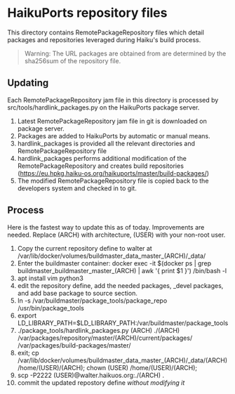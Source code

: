 HaikuPorts repository files
==========================

This directory contains RemotePackageRepository files
which detail packages and repositories leveraged during
Haiku's build process.

> Warning: The URL packages are obtained from
> are determined by the sha256sum of the repository
> file.

Updating
-------

Each RemotePackageRepository jam file in this directory
is processed by src/tools/hardlink_packages.py on the
HaikuPorts package server.

1) Latest RemotePackageRepository jam file in git is downloaded on package server.
2) Packages are added to HaikuPorts by automatic or manual means.
3) hardlink_packages is provided all the relevant directories and RemotePackageRepository file
4) hardlink_packages performs additional modification of the RemotePackageRepository and creates
   build repositories (https://eu.hpkg.haiku-os.org/haikuports/master/build-packages/)
5) The modified RemotePackageRepository file is copied back to the developers system and checked in to git.


Process
-------

Here is the fastest way to update this as of today.
Improvements are needed. Replace (ARCH) with architecture, (USER) with your non-root user.

1) Copy the current repository define to walter at /var/lib/docker/volumes/buildmaster_data_master_(ARCH)/_data/
2) Enter the buildmaster container:
   docker exec -it $(docker ps | grep buildmaster_buildmaster_master_(ARCH) | awk '{ print $1 }') /bin/bash -l
3) apt install vim python3
4) edit the repository define, add the needed packages, _devel packages, and add base package to source section.
5) ln -s /var/buildmaster/package_tools/package_repo /usr/bin/package_tools
6) export LD_LIBRARY_PATH=$LD_LIBRARY_PATH:/var/buildmaster/package_tools
7) ./package_tools/hardlink_packages.py (ARCH) ./(ARCH) /var/packages/repository/master/(ARCH)/current/packages/ /var/packages/build-packages/master/
8) exit; cp /var/lib/docker/volumes/buildmaster_data_master_(ARCH)/_data/(ARCH) /home/(USER)/(ARCH); chown (USER) /home/(USER)/(ARCH);
9) scp -P2222 (USER)@walter.haikuos.org:./(ARCH) .
10) commit the updated repostory define *without modifying it*
